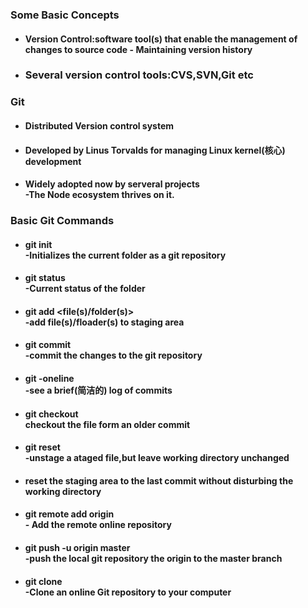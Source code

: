 ### Some Basic Concepts
 - #### Version Control:software tool(s) that enable the management of changes to source code  - Maintaining version history
 - ### Several version control tools:CVS,SVN,Git etc 
 
### Git
- #### Distributed Version control system
- #### Developed by Linus Torvalds for managing Linux kernel(核心) development
- #### Widely adopted now by serveral projects                                <br>-The Node ecosystem thrives on it.

### Basic Git Commands
- #### git init<br>                                                         -Initializes the current folder as a git repository
- #### git status<br>                                                        -Current status of the folder
- #### git add <file(s)/folder(s)><br>                                         -add file(s)/floader(s) to staging area
- #### git commit <br>                                                         -commit the changes to the git repository
- #### git -oneline<br>-see a brief(简洁的) log of commits
- #### git checkout<commit><file><br>checkout the file form an older commit
- #### git reset<file><br>-unstage a ataged file,but leave working directory unchanged
- #### reset the staging area to the last commit without disturbing the working directory
- #### git remote add origin <repository URL><br>- Add the remote online repository 
- #### git push -u origin master <br> -push the local git repository the origin to the master branch
- #### git clone <repository URL><br> -Clone an online Git repository to your computer